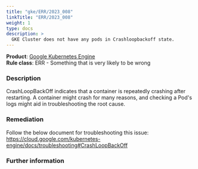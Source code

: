 ```yaml
---
title: "gke/ERR/2023_008"
linkTitle: "ERR/2023_008"
weight: 1
type: docs
description: >
  GKE Cluster does not have any pods in Crashloopbackoff state.
---
```


**Product**: [Google Kubernetes Engine](https://cloud.google.com/kubernetes-engine)\
**Rule class**: ERR - Something that is very likely to be wrong

### Description

CrashLoopBackOff indicates that a container is repeatedly crashing after restarting.
A container might crash for many reasons, and checking a Pod's logs might aid in
troubleshooting the root cause.

### Remediation

Follow the below document for troubleshooting this issue:
https://cloud.google.com/kubernetes-engine/docs/troubleshooting#CrashLoopBackOff

### Further information

